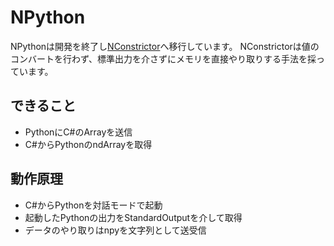 # NPython
NPythonは開発を終了し[NConstrictor](https://github.com/harujoh/NConstrictor)へ移行しています。
NConstrictorは値のコンバートを行わず、標準出力を介さずにメモリを直接やり取りする手法を採っています。

## できること
- PythonにC#のArrayを送信
- C#からPythonのndArrayを取得

## 動作原理
- C#からPythonを対話モードで起動
- 起動したPythonの出力をStandardOutputを介して取得
- データのやり取りはnpyを文字列として送受信
